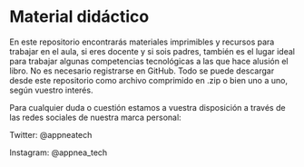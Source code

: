 # Material didáctico

En este repositorio encontrarás materiales imprimibles y recursos para trabajar en el aula, si eres docente y si sois padres, también es el lugar ideal para trabajar algunas competencias tecnológicas a las que hace alusión el libro. No es necesario registrarse en GitHub. Todo se puede descargar desde este repositorio como archivo comprimido en .zip o bien uno a uno, según vuestro interés.

Para cualquier duda o cuestión estamos a vuestra disposición a través de las redes sociales de nuestra marca personal: 

Twitter: @appneatech

Instagram: @appnea_tech
